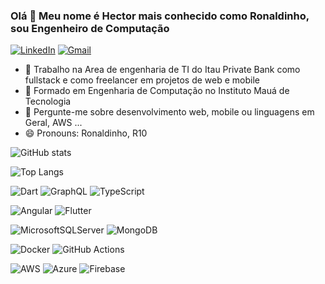 ### Olá 👋 Meu nome é Hector mais conhecido como Ronaldinho, sou Engenheiro de Computação


[![LinkedIn](https://img.shields.io/badge/linkedin-%230077B5.svg?style=for-the-badge&logo=linkedin&logoColor=white)](https://www.linkedin.com/in/hector-guerrini-herrera-b08007116/)
[![Gmail](https://img.shields.io/badge/Gmail-D14836?style=for-the-badge&logo=gmail&logoColor=white)](mailto:hectorumaga@gmail.com)



- 🔭 Trabalho na Area de engenharia de TI do Itau Private Bank como fullstack e como freelancer em projetos de web e mobile
- 🌱 Formado em Engenharia de Computação no Instituto Mauá de Tecnologia
- 💬 Pergunte-me sobre desenvolvimento web, mobile ou linguagens em Geral, AWS ...
- 😄 Pronouns: Ronaldinho, R10

![GitHub stats](https://github-readme-stats.vercel.app/api?username=hectorguerrini&show_icons=true&theme=dracula)

![Top Langs](https://github-readme-stats.vercel.app/api/top-langs/?username=hectorguerrini&layout=compact&theme=dracula)

![Dart](https://img.shields.io/badge/dart-%230175C2.svg?style=for-the-badge&logo=dart&logoColor=white)
![GraphQL](https://img.shields.io/badge/-GraphQL-E10098?style=for-the-badge&logo=graphql)
![TypeScript](https://img.shields.io/badge/typescript-%23007ACC.svg?style=for-the-badge&logo=typescript&logoColor=white)


![Angular](https://img.shields.io/badge/angular-%23DD0031.svg?style=for-the-badge&logo=angular&logoColor=white)
![Flutter](https://img.shields.io/badge/Flutter-%2302569B.svg?style=for-the-badge&logo=Flutter&logoColor=white)

![MicrosoftSQLServer](https://img.shields.io/badge/Microsoft%20SQL%20Sever-CC2927?style=for-the-badge&logo=microsoft%20sql%20server&logoColor=white)
![MongoDB](https://img.shields.io/badge/MongoDB-%234ea94b.svg?style=for-the-badge&logo=mongodb&logoColor=white)

![Docker](https://img.shields.io/badge/docker-%230db7ed.svg?style=for-the-badge&logo=docker&logoColor=white)
![GitHub Actions](https://img.shields.io/badge/githubactions-%232671E5.svg?style=for-the-badge&logo=githubactions&logoColor=white)

![AWS](https://img.shields.io/badge/AWS-%23FF9900.svg?style=for-the-badge&logo=amazon-aws&logoColor=white)
![Azure](https://img.shields.io/badge/azure-%230072C6.svg?style=for-the-badge&logo=azure-devops&logoColor=white)
![Firebase](https://img.shields.io/badge/firebase-%23039BE5.svg?style=for-the-badge&logo=firebase)
<!--
**hectorguerrini/hectorguerrini** is a ✨ _special_ ✨ repository because its `README.md` (this file) appears on your GitHub profile.

Here are some ideas to get you started:

- 🔭 I’m currently working on ...
- 🌱 I’m currently learning ...
- 👯 I’m looking to collaborate on ...
- 🤔 I’m looking for help with ...
- 💬 Ask me about ...
- 📫 How to reach me: ...
- 😄 Pronouns: ...
- ⚡ Fun fact: ...
-->
